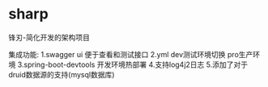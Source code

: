 # sharp
锋刃-简化开发的架构项目

集成功能:
    1.swagger ui 便于查看和测试接口
    2.yml dev测试环境切换  pro生产环境
    3.spring-boot-devtools 开发环境热部署
    4.支持log4j2日志
    5.添加了对于druid数据源的支持(mysql数据库)
